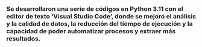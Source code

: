 ### Se desarrollaron una serie de códigos en Python 3.11 con el editor de texto ‘Visual Studio Code’, donde se mejoró el análisis y la calidad de datos, la reducción del tiempo de ejecución y la capacidad de poder automatizar procesos y extraer más resultados.  

<!--
**marctico/marctico** is a ✨ _special_ ✨ repository because its `README.md` (this file) appears on your GitHub profile.

Here are some ideas to get you started:

- 🔭 I’m currently working on ...
- 🌱 I’m currently learning ...
- 👯 I’m looking to collaborate on ...
- 🤔 I’m looking for help with ...
- 💬 Ask me about ...
- 📫 How to reach me: ...
- 😄 Pronouns: ...
- ⚡ Fun fact: ...
-->
